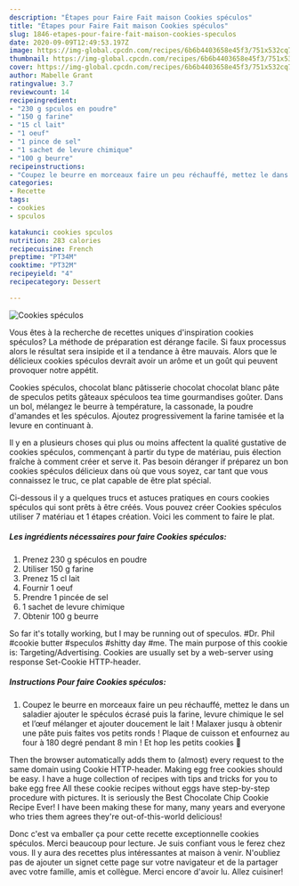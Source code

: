 ```yaml
---
description: "Étapes pour Faire Fait maison Cookies spéculos"
title: "Étapes pour Faire Fait maison Cookies spéculos"
slug: 1846-etapes-pour-faire-fait-maison-cookies-speculos
date: 2020-09-09T12:49:53.197Z
image: https://img-global.cpcdn.com/recipes/6b6b4403658e45f3/751x532cq70/cookies-speculos-photo-principale-de-la-recette.jpg
thumbnail: https://img-global.cpcdn.com/recipes/6b6b4403658e45f3/751x532cq70/cookies-speculos-photo-principale-de-la-recette.jpg
cover: https://img-global.cpcdn.com/recipes/6b6b4403658e45f3/751x532cq70/cookies-speculos-photo-principale-de-la-recette.jpg
author: Mabelle Grant
ratingvalue: 3.7
reviewcount: 14
recipeingredient:
- "230 g spculos en poudre"
- "150 g farine"
- "15 cl lait"
- "1 oeuf"
- "1 pince de sel"
- "1 sachet de levure chimique"
- "100 g beurre"
recipeinstructions:
- "Coupez le beurre en morceaux faire un peu réchauffé, mettez le dans un saladier ajouter le spéculos écrasé puis la farine, levure chimique le sel et l’œuf mélanger et ajouter doucement le lait ! Malaxer jusqu à obtenir une pâte puis faites vos petits ronds ! Plaque de cuisson et enfournez au four à 180 degré pendant 8 min ! Et hop les petits cookies 🍪"
categories:
- Recette
tags:
- cookies
- spculos

katakunci: cookies spculos 
nutrition: 283 calories
recipecuisine: French
preptime: "PT34M"
cooktime: "PT32M"
recipeyield: "4"
recipecategory: Dessert

---
```



![Cookies spéculos](https://img-global.cpcdn.com/recipes/6b6b4403658e45f3/751x532cq70/cookies-speculos-photo-principale-de-la-recette.jpg)

Vous êtes à la recherche de recettes uniques d'inspiration cookies spéculos? La méthode de préparation est dérange facile. Si faux processus alors le résultat sera insipide et il a tendance à être mauvais. Alors que le délicieux cookies spéculos devrait avoir un arôme et un goût qui peuvent provoquer notre appétit.

Cookies spéculos, chocolat blanc pâtisserie chocolat chocolat blanc pâte de speculos petits gâteaux spéculoos tea time gourmandises goûter. Dans un bol, mélangez le beurre à température, la cassonade, la poudre d&#39;amandes et les spéculos. Ajoutez progressivement la farine tamisée et la levure en continuant à.

Il y en a plusieurs choses qui plus ou moins affectent la qualité gustative de cookies spéculos, commençant à partir du type de matériau, puis élection fraîche à comment créer et serve it. Pas besoin déranger if préparez un bon cookies spéculos délicieux dans où que vous soyez, car tant que vous connaissez le truc, ce plat capable de être plat spécial.


Ci-dessous il y a quelques trucs et astuces pratiques en cours cookies spéculos qui sont prêts à être créés. Vous pouvez créer Cookies spéculos utiliser 7 matériau et 1 étapes création. Voici les comment to faire le plat.

<!--inarticleads1-->

##### Les ingrédients nécessaires pour faire Cookies spéculos:

1. Prenez 230 g spéculos en poudre
1. Utiliser 150 g farine
1. Prenez 15 cl lait
1. Fournir 1 oeuf
1. Prendre 1 pincée de sel
1.  1 sachet de levure chimique
1. Obtenir 100 g beurre


So far it&#39;s totally working, but I may be running out of speculos. #Dr. Phil #cookie butter #speculos #shitty day #me. The main purpose of this cookie is: Targeting/Advertising. Cookies are usually set by a web-server using response Set-Cookie HTTP-header. 

<!--inarticleads2-->

##### Instructions Pour faire Cookies spéculos:

1. Coupez le beurre en morceaux faire un peu réchauffé, mettez le dans un saladier ajouter le spéculos écrasé puis la farine, levure chimique le sel et l’œuf mélanger et ajouter doucement le lait ! Malaxer jusqu à obtenir une pâte puis faites vos petits ronds ! Plaque de cuisson et enfournez au four à 180 degré pendant 8 min ! Et hop les petits cookies 🍪


Then the browser automatically adds them to (almost) every request to the same domain using Cookie HTTP-header. Making egg free cookies should be easy. I have a huge collection of recipes with tips and tricks for you to bake egg free All these cookie recipes without eggs have step-by-step procedure with pictures. It is seriously the Best Chocolate Chip Cookie Recipe Ever! I have been making these for many, many years and everyone who tries them agrees they&#39;re out-of-this-world delicious! 


Donc c'est va emballer ça pour cette recette exceptionnelle cookies spéculos. Merci beaucoup pour lecture. Je suis confiant vous le ferez chez vous. Il y aura des recettes plus  intéressantes at maison à venir. N'oubliez pas de ajouter un signet cette page sur votre navigateur et de la partager avec votre famille, amis et collègue. Merci encore d'avoir lu. Allez cuisiner!
